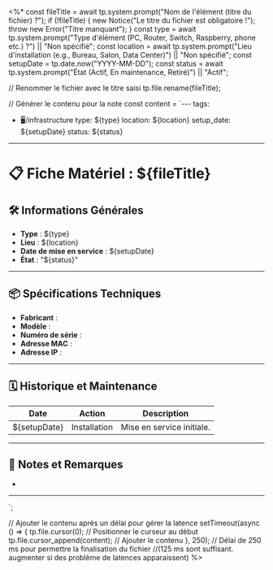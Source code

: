 <%*
const fileTitle = await tp.system.prompt("Nom de l'élément (titre du fichier) ?");
if (!fileTitle) {
    new Notice("Le titre du fichier est obligatoire !");
    throw new Error("Titre manquant");
}
const type = await tp.system.prompt("Type d'élément (PC, Router, Switch, Raspberry, phone etc.) ?") || "Non spécifié";
const location = await tp.system.prompt("Lieu d'installation (e.g., Bureau, Salon, Data Center)") || "Non spécifié";
const setupDate = tp.date.now("YYYY-MM-DD");
const status = await tp.system.prompt("État (Actif, En maintenance, Retiré)") || "Actif";

// Renommer le fichier avec le titre saisi
tp.file.rename(fileTitle); 

// Générer le contenu pour la note
const content = `---
tags:
  - 🖥️/infrastructure
type: ${type}
location: ${location}
setup_date: ${setupDate}
status: ${status}
---

# 📋 Fiche Matériel : ${fileTitle}

## 🛠️ Informations Générales
- **Type** : ${type}
- **Lieu** : ${location}
- **Date de mise en service** : ${setupDate}
- **État** : "${status}"

---

## 📦 Spécifications Techniques
- **Fabricant** : 
- **Modèle** : 
- **Numéro de série** : 
- **Adresse MAC** : 
- **Adresse IP** :

---

## 🗓️ Historique et Maintenance
| Date       | Action                     | Description                        |
|------------|----------------------------|------------------------------------|
| ${setupDate} | Installation               | Mise en service initiale.        |

---

## 📑 Notes et Remarques
- 

---
`;

// Ajouter le contenu après un délai pour gérer la latence
setTimeout(async () => {
    tp.file.cursor(0); // Positionner le curseur au début
    tp.file.cursor_append(content); // Ajouter le contenu
}, 250); // Délai de 250 ms pour permettre la finalisation du fichier 
         //(125 ms sont suffisant. augmenter si des problème de latences apparaissent)
%>
